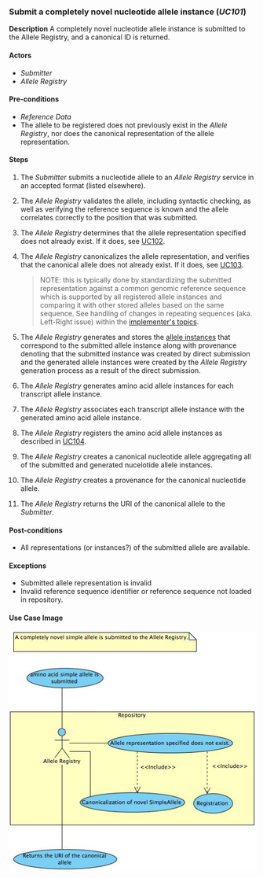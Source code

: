 ### Submit a completely novel nucleotide allele instance (*UC101*)

**Description**
A completely novel nucleotide allele instance is submitted to the Allele Registry, and a canonical ID is returned.

#### Actors

- *Submitter*
- *Allele Registry*

#### Pre-conditions

- *Reference Data*
- The allele to be registered does not previously exist in the *Allele Registry*, nor does the canonical representation of the allele representation.

#### Steps

1. The *Submitter* submits a nucleotide allele to an *Allele Registry* service in an accepted format (listed elsewhere).
2. The *Allele Registry* validates the allele, including syntactic checking, as well as verifying the reference sequence is known and the allele correlates correctly to the position that was submitted.
3. The *Allele Registry* determines that the allele representation specified does not already exist. If it does, see [UC102](./UC102.md).
4. The *Allele Registry* canonicalizes the allele representation, and verifies that the canonical allele does not already exist. If it does, see [UC103](./UC103.md). 

    >NOTE: this is typically done by standardizing the submitted representation against a common genomic reference sequence which is supported by all registered allele instances and comparing it with other stored alleles based on the same sequence.  See handling of changes in repeating sequences (aka. Left-Right issue) within the [implementer's topics](../implementation.md). 

5. The *Allele Registry* generates and stores the [allele instances](../implementer_topics.md#generating--storing-all-v-submission-only-allele-instances) that correspond to the submitted allele instance along with provenance denoting that the submitted instance was created by direct submission and the generated allele instances were created by the *Allele Registry* generation process as a result of the direct submission.


9. The *Allele Registry* generates amino acid allele instances for each transcript allele instance.
10. The *Allele Registry* associates each transcript allele instance with the generated amino acid allele instance.
11. The *Allele Registry* registers the amino acid allele instances as described in [UC104](./UC104.md).
12. The *Allele Registry* creates a canonical nucleotide allele aggregating all of the submitted and generated nucelotide allele instances.
13. The *Allele Registry* creates a provenance for the canonical nucleotide allele.
14. The *Allele Registry* returns the URI of the canonical allele to the *Submitter*.

#### Post-conditions
- All representations (or instances?) of the submitted allele are available.

#### Exceptions

- Submitted allele representation is invalid
- Invalid reference sequence identifier or reference sequence not loaded in repository.

#### Use Case Image

![logo](https://github.com/clingen-data-model/allele-registry/blob/master/images/UC101.jpg)


